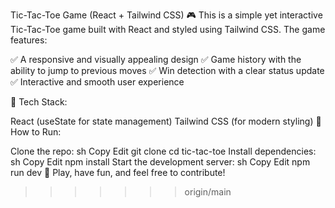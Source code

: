 Tic-Tac-Toe Game (React + Tailwind CSS) 🎮
This is a simple yet interactive Tic-Tac-Toe game built with React and styled using Tailwind CSS. The game features:

✅ A responsive and visually appealing design
✅ Game history with the ability to jump to previous moves
✅ Win detection with a clear status update
✅ Interactive and smooth user experience

🚀 Tech Stack:

React (useState for state management)
Tailwind CSS (for modern styling)
🔹 How to Run:

Clone the repo:
sh
Copy
Edit
git clone <your-repo-link>
cd tic-tac-toe
Install dependencies:
sh
Copy
Edit
npm install
Start the development server:
sh
Copy
Edit
npm run dev
🎯 Play, have fun, and feel free to contribute!
>>>>>>> origin/main
